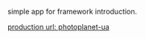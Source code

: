 simple app for framework introduction.

[production url: photoplanet-ua](http://photoplanet-ua.herokuapp.com/ "Photo Planet" )
